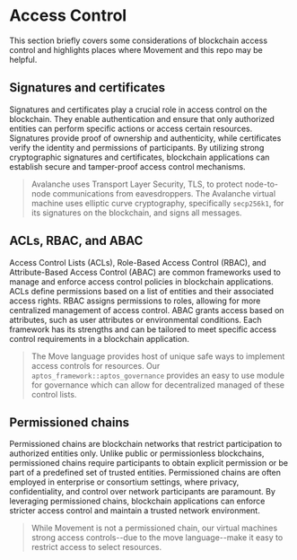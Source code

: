 # Access Control
This section briefly covers some considerations of blockchain access control and highlights places where Movement and this repo may be helpful.

## Signatures and certificates

Signatures and certificates play a crucial role in access control on the blockchain. They enable authentication and ensure that only authorized entities can perform specific actions or access certain resources. Signatures provide proof of ownership and authenticity, while certificates verify the identity and permissions of participants. By utilizing strong cryptographic signatures and certificates, blockchain applications can establish secure and tamper-proof access control mechanisms.

> Avalanche uses Transport Layer Security, TLS, to protect node-to-node communications from eavesdroppers. The Avalanche virtual machine uses elliptic curve cryptography, specifically `secp256k1`, for its signatures on the blockchain, and signs all messages.

## ACLs, RBAC, and ABAC

Access Control Lists (ACLs), Role-Based Access Control (RBAC), and Attribute-Based Access Control (ABAC) are common frameworks used to manage and enforce access control policies in blockchain applications. ACLs define permissions based on a list of entities and their associated access rights. RBAC assigns permissions to roles, allowing for more centralized management of access control. ABAC grants access based on attributes, such as user attributes or environmental conditions. Each framework has its strengths and can be tailored to meet specific access control requirements in a blockchain  application.

> The Move language provides host of unique safe ways to implement access controls for resources. Our `aptos_framework::aptos_governance` provides an easy to use module for governance which can allow for decentralized managed of these control lists.

## Permissioned chains

Permissioned chains are blockchain networks that restrict participation to authorized entities only. Unlike public or permissionless blockchains, permissioned chains require participants to obtain explicit permission or be part of a predefined set of trusted entities. Permissioned chains are often employed in enterprise or consortium settings, where privacy, confidentiality, and control over network participants are paramount. By leveraging permissioned chains, blockchain applications can enforce stricter access control and maintain a trusted network environment.

> While Movement is not a permissioned chain, our virtual machines strong access controls--due to the move language--make it easy to restrict access to select resources.